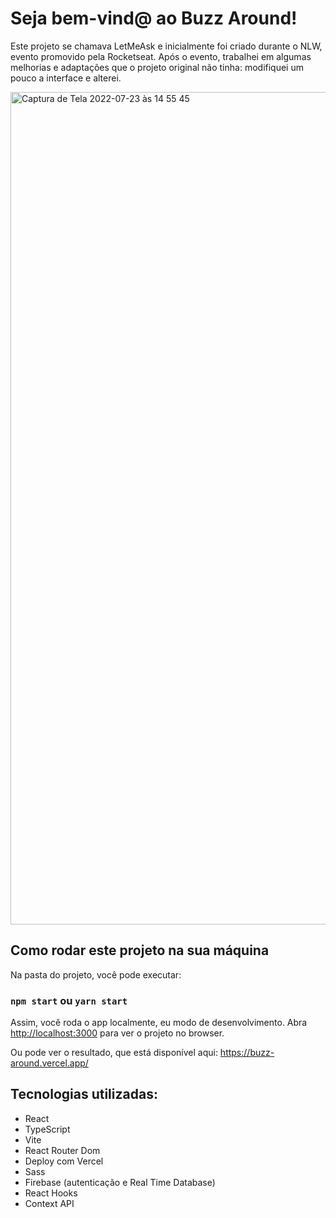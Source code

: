 # Seja bem-vind@ ao Buzz Around! 

Este projeto se chamava LetMeAsk e inicialmente foi criado durante o NLW, evento promovido pela Rocketseat. Após o evento, trabalhei em algumas melhorias e adaptações que o projeto original não tinha: modifiquei um pouco a interface e alterei.

<img width="1332" alt="Captura de Tela 2022-07-23 às 14 55 45" src="https://user-images.githubusercontent.com/75288827/180617221-2af0b490-9e2a-4382-950e-4a078abf413b.png">

## Como rodar este projeto na sua máquina

Na pasta do projeto, você pode executar:

### `npm start` ou `yarn start`

Assim, você roda o app localmente, eu modo de desenvolvimento.
Abra [http://localhost:3000](http://localhost:3000) para ver o projeto no browser.

Ou pode ver o resultado, que está disponível aqui: https://buzz-around.vercel.app/

## Tecnologias utilizadas:
- React
- TypeScript
- Vite
- React Router Dom
- Deploy com Vercel
- Sass
- Firebase (autenticação e Real Time Database)
- React Hooks
- Context API
